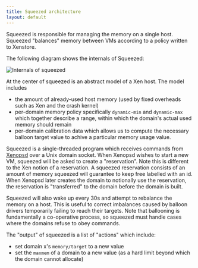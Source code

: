 ```yaml
---
title: Squeezed architecture
layout: default
---
```


Squeezed is responsible for managing the memory on a single host. Squeezed
"balances" memory between VMs according to a policy written to Xenstore.

The following diagram shows the internals of Squeezed:

![Internals of squeezed](squeezed.png)

At the center of squeezed is an abstract model of a Xen host. The model includes
- the amount of already-used host memory (used by fixed overheads such as Xen
  and the crash kernel)
- per-domain memory policy specifically `dynamic-min` and `dynamic-max` which
  together describe a range, within which the domain's actual used memory should remain
- per-domain calibration data which allows us to compute the necessary balloon target
  value to achive a particular memory usage value.

Squeezed is a single-threaded program which receives commands from
[Xenopsd](https://github.com/xapi-project/xenopsd) over a Unix domain socket.
When Xenopsd wishes to start a new VM, squeezed will be asked to create a "reservation".
Note this is different to the Xen notion of a reservation. A squeezed reservation consists
of an amount of memory squeezed will guarantee to keep free labelled with an id.
When Xenopsd later creates the domain to notionally use the reservation, the reservation
is "transferred" to the domain before the domain is built.

Squeezed will also wake up every 30s and attempt to rebalance the memory on a host. This
is useful to correct imbalances caused by balloon drivers temporarily failing to reach
their targets. Note that ballooning is fundamentally a co-operative process, so squeezed
must handle cases where the domains refuse to obey commands.

The "output" of squeezed is a list of "actions" which include:
- set domain x's `memory/target` to a new value
- set the `maxmem` of a domain to a new value (as a hard limit beyond which the domain
  cannot allocate)

